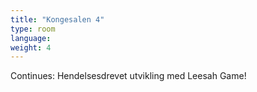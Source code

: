 ```yaml
---
title: "Kongesalen 4"
type: room
language: 
weight: 4
---
```

Continues: Hendelsesdrevet utvikling med Leesah Game!
